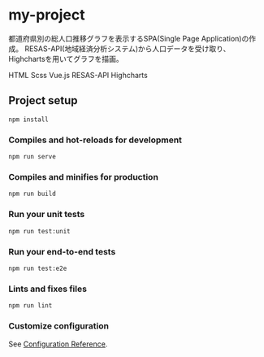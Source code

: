 # my-project
都道府県別の総人口推移グラフを表示するSPA(Single Page Application)の作成。
RESAS-API(地域経済分析システム)から人口データを受け取り、Highchartsを用いてグラフを描画。

HTML Scss Vue.js RESAS-API Highcharts 


## Project setup
```
npm install
```

### Compiles and hot-reloads for development
```
npm run serve
```

### Compiles and minifies for production
```
npm run build
```

### Run your unit tests
```
npm run test:unit
```

### Run your end-to-end tests
```
npm run test:e2e
```

### Lints and fixes files
```
npm run lint
```

### Customize configuration
See [Configuration Reference](https://cli.vuejs.org/config/).
